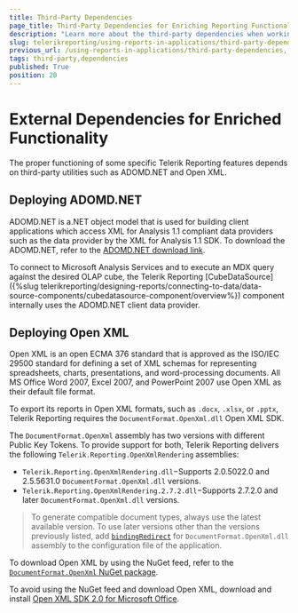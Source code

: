 ```yaml
---
title: Third-Party Dependencies
page_title: Third-Party Dependencies for Enriching Reporting Functionalities
description: "Learn more about the third-party dependencies when working with Telerik Reporting that let you use specific features like Open XML rendering and ADOMD.NET."
slug: telerikreporting/using-reports-in-applications/third-party-dependencies
previous_url: /using-reports-in-applications/third-party-dependencies, /installation-deploying-adomd.net, /installation-deploying-openxml
tags: third-party,dependencies
published: True
position: 20
---
```


# External Dependencies for Enriched Functionality

The proper functioning of some specific Telerik Reporting features depends on third-party utilities such as ADOMD.NET and Open XML.

## Deploying ADOMD.NET

ADOMD.NET is a.NET object model that is used for building client applications which access XML for Analysis 1.1 compliant data providers such as the data provider by the XML for Analysis 1.1 SDK. To download the ADOMD.NET, refer to the [ADOMD.NET download link](https://www.microsoft.com/en-us/download/details.aspx?id=55264).

To connect to Microsoft Analysis Services and to execute an MDX query against the desired OLAP cube, the Telerik Reporting [CubeDataSource]({%slug telerikreporting/designing-reports/connecting-to-data/data-source-components/cubedatasource-component/overview%}) component internally uses the ADOMD.NET client data provider.

## Deploying Open XML

Open XML is an open ECMA 376 standard that is approved as the ISO/IEC 29500 standard for defining a set of XML schemas for representing spreadsheets, charts, presentations, and word-processing documents. All MS Office Word 2007, Excel 2007, and PowerPoint 2007 use Open XML as their default file format.

To export its reports in Open XML formats, such as `.docx`, `.xlsx`, or `.pptx`, Telerik Reporting requires the `DocumentFormat.OpenXml.dll` Open XML SDK.

The `DocumentFormat.OpenXml` assembly has two versions with different Public Key Tokens. To provide support for both, Telerik Reporting delivers the following `Telerik.Reporting.OpenXmlRendering` assemblies:

* `Telerik.Reporting.OpenXmlRendering.dll`−Supports 2.0.5022.0 and 2.5.5631.0 `DocumentFormat.OpenXml.dll` versions.
* `Telerik.Reporting.OpenXmlRendering.2.7.2.dll`−Supports 2.7.2.0 and later `DocumentFormat.OpenXml.dll` versions.

> To generate compatible document types, always use the latest available version. To use later versions other than the versions previously listed, add [`bindingRedirect`](https://learn.microsoft.com/en-us/dotnet/framework/configure-apps/file-schema/runtime/bindingredirect-element) for `DocumentFormat.OpenXml.dll` assembly to the configuration file of the application.

To download Open XML by using the NuGet feed, refer to the [`DocumentFormat.OpenXml` NuGet package](https://www.nuget.org/packages/DocumentFormat.OpenXml/).

To avoid using the NuGet feed and download Open XML, download and install [Open XML SDK 2.0 for Microsoft Office](https://learn.microsoft.com/en-us/previous-versions/office/developer/office-2010/bb456487(v=office.14)).

